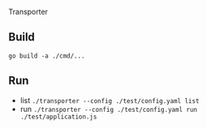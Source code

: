 Transporter

Build
-----
`go build -a ./cmd/...`


Run
---

- list `./transporter --config ./test/config.yaml list`
- run `./transporter --config ./test/config.yaml run ./test/application.js`


